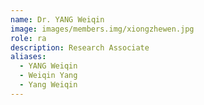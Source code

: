 ```yaml
---
name: Dr. YANG Weiqin
image: images/members.img/xiongzhewen.jpg
role: ra
description: Research Associate
aliases:
  - YANG Weiqin
  - Weiqin Yang
  - Yang Weiqin
---
```

